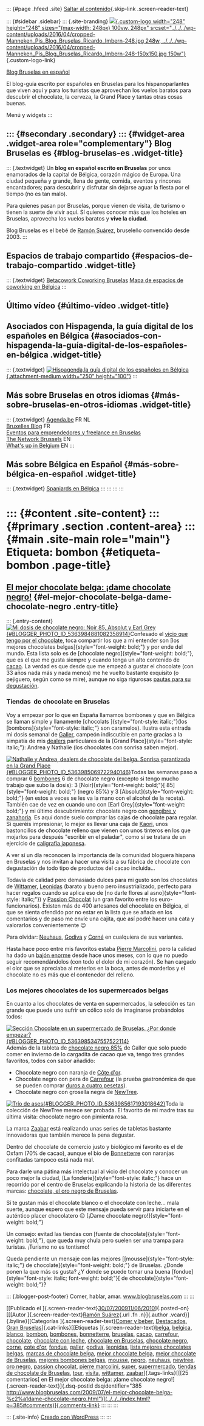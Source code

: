 ::: {#page .hfeed .site}
[Saltar al contenido](index.html#content){.skip-link
.screen-reader-text}

::: {#sidebar .sidebar}
::: {.site-branding}
[![](../../../wp-content/uploads/2016/04/cropped-Manneken_Pis_Blog_Bruselas_Ricardo_Imbern-248.jpg){.custom-logo
width="248" height="248" sizes="(max-width: 248px) 100vw, 248px"
srcset="../../../wp-content/uploads/2016/04/cropped-Manneken_Pis_Blog_Bruselas_Ricardo_Imbern-248.jpg 248w, ../../../wp-content/uploads/2016/04/cropped-Manneken_Pis_Blog_Bruselas_Ricardo_Imbern-248-150x150.jpg 150w"}](../../../index.html){.custom-logo-link}

[Blog Bruselas en español](../../../index.html)

El blog-guía escrito por españoles en Bruselas para los hispanoparlantes
que viven aquí y para los turistas que aprovechan los vuelos baratos
para descubrir el chocolate, la cerveza, la Grand Place y tantas otras
cosas buenas.

Menú y widgets
:::

::: {#secondary .secondary}
::: {#widget-area .widget-area role="complementary"}
Blog Bruselas es {#blog-bruselas-es .widget-title}
----------------

::: {.textwidget}
Un **blog en español escrito en Bruselas** por unos enamorados de la
capital de Bélgica, corazón mágico de Europa. Una ciudad pequeña y
grande, llena de gente, comida, eventos y rincones encantadores; para
descubrir y disfrutar sin dejarse aguar la fiesta por el tiempo (no es
tan malo).

Para quienes pasan por Bruselas, porque vienen de visita, de turismo o
tienen la suerte de vivir aquí. Sí quieres conocer más que los hoteles
en Bruselas, aprovecha los vuelos baratos y **vive la ciudad**.

Blog Bruselas es el bebé de [Ramón Suárez](http://www.ramonsuarez.com),
bruseleño convencido desde 2003.
:::

Espacios de trabajo compartido {#espacios-de-trabajo-compartido .widget-title}
------------------------------

::: {.textwidget}
[Betacowork Coworking Bruselas](http://www.betacowork.com) [Mapa de
espacios de coworking en Bélgica](http://coworkingbelgium.com)
:::

Último vídeo {#último-vídeo .widget-title}
------------

Asociados con Hispagenda, la guía digital de los españoles en Bélgica {#asociados-con-hispagenda-la-guía-digital-de-los-españoles-en-bélgica .widget-title}
---------------------------------------------------------------------

::: {.textwidget}
[![Hispagenda,la guía digital de los españoles en
Bélgica](../../../wp-content/uploads/2010/04/Hispagenda-250px.gif "Hispagenda, la guía digital de los españoles en Bélgica"){.attachment-medium
width="250" height="100"}](http://www.hispagenda.com)
:::

Más sobre Bruselas en otros idiomas {#más-sobre-bruselas-en-otros-idiomas .widget-title}
-----------------------------------

::: {.textwidget}
[Agenda.be](http://www.agenda.be) FR NL\
[Bruxelles Blog](http://www.bxlblog.be/) FR\
[Eventos para emprendedores y freelance en
Bruselas](http://www.betacowork.com/events/)\
[The Network
Brussels](http://groups.yahoo.com/group/TheNetworkBrussels/) EN\
[What\'s up in Belgium](http://www.whatsupin.be/) EN
:::

Más sobre Bélgica en Español {#más-sobre-bélgica-en-español .widget-title}
----------------------------

::: {.textwidget}
[Spaniards en Bélgica](http://www.spaniards.es/paises/belgica)
:::
:::
:::
:::

::: {#content .site-content}
::: {#primary .section .content-area}
::: {#main .site-main role="main"}
Etiqueta: bombon {#etiqueta-bombon .page-title}
================

[El mejor chocolate belga: ¡dame chocolate negro!](../../../index.html?p=385) {#el-mejor-chocolate-belga-dame-chocolate-negro .entry-title}
-----------------------------------------------------------------------------

::: {.entry-content}
[![Mi dosis de chocolate negro: Noir 85, Absolut y Earl
Grey](http://1.bp.blogspot.com/_m9ESRqvSnjc/SnCz1Gl63II/AAAAAAAACsk/XegfDNC6d6w/s200/Mi+dosis+de+chocolate+Absolut+Noir+85+y+un++poco+de+Earl+Grey.JPG){#BLOGGER_PHOTO_ID_5363984881082358914}](http://1.bp.blogspot.com/_m9ESRqvSnjc/SnCz1Gl63II/AAAAAAAACsk/XegfDNC6d6w/s1600-h/Mi+dosis+de+chocolate+Absolut+Noir+85+y+un++poco+de+Earl+Grey.JPG)Confesado
el [vicio que tengo por el
chocolate](http://www.blogbruselas.com/2009/07/adicto-al-chocolate-o-de-como-empece.html),
toca compartir los que a mi entender son [los mejores chocolates
belgas]{style="font-weight: bold;"} y por ende del mundo. Esta lista
solo es de [chocolate negro]{style="font-weight: bold;"}, que es el que
me gusta siempre y cuando tenga un alto contenido de
[cacao](http://es.wikipedia.org/wiki/Cacao). La verdad es que desde que
me empezó a gustar el chocolate (con 33 años nada más y nada menos) me
he vuelto bastante exquisito (o pejiguero, según como se mire), aunque
no siga rigurosas [pautas para su
degustación](http://es.wikipedia.org/wiki/Chocolate#Pautas_para_la_degustaci.C3.B3n_del_chocolate_negro_en_tableta).

### Tiendas  de chocolate en Bruselas

Voy a empezar por lo que en España llamamos bombones y que en Bélgica se
llaman simple y llanamente [chocolats ]{style="font-style: italic;"}(los
[bombons]{style="font-style: italic;"} son caramelos). Ilustra esta
entrada mi dosis semanal de [Galler](http://www.galler.com/), campeón
indiscutible en parte gracias a la simpatía de mis
[dealers](http://es.wiktionary.org/wiki/dealer) particulares de la
[Grand Place]{style="font-style: italic;"}: Andrea y Nathalie (los
chocolates con sonrisa saben mejor).

[![Nathalie y Andrea, dealers de chocolate del belga. Sonrisa
garantizada en la Grand
Place](http://4.bp.blogspot.com/_m9ESRqvSnjc/SnC0AFVVsvI/AAAAAAAACss/Dsy9ki1YQYM/s400/Nathalie+y+Andrea+Dealers+chocolateras+del+Galler+en+la+Grand+Place+de+Bruselas.JPG){#BLOGGER_PHOTO_ID_5363985069722940146}](http://4.bp.blogspot.com/_m9ESRqvSnjc/SnC0AFVVsvI/AAAAAAAACss/Dsy9ki1YQYM/s1600-h/Nathalie+y+Andrea+Dealers+chocolateras+del+Galler+en+la+Grand+Place+de+Bruselas.JPG)Todas
las semanas paso a comprar 6
[bombones](http://www.galler.com/praline-chocolat-noir.php) 6 de
chocolate negro (excepto si tengo mucho trabajo que subo la dosis): 3
[Noir]{style="font-weight: bold;"}[ 85]{style="font-weight: bold;"}
(negro 85%) y 3 [Absolut]{style="font-weight: bold;"} (en estos a veces
se les va la mano con el alcohol de la receta). También cae de vez en
cuando uno con [Earl Grey]{style="font-weight: bold;"} y mi último
descubrimiento: chocolate negro con [gengibre y
zanahoria](http://www.galler.com/chocolate-terriennes.php). Es aquí
donde suelo comprar las cajas de chocolate para regalar. Si queréis
impresionar, lo mejor es llevar una caja de
[Kaori](http://www.galler.com/chocolat-kaori.php), unos bastoncillos de
chocolate relleno que vienen con unos tinteros en los que mojarlos para
después "escribir en el paladar", como sí se tratara de un ejercicio de
[caligrafía japonesa](http://es.wikipedia.org/wiki/Shod%C5%8D).

A ver sí un día reconocen la importancia de la comunidad bloguera
hispana en Bruselas y nos invitan a hacer una visita a su fábrica de
chocolate con degustación de todo tipo de productos del cacao
incluida...

Todavía de calidad pero demasiado dulces para mi gusto son los
chocolates de [Wittamer](http://www.wittamer.com/),
[Leonidas](http://www.leonidas.com/) (barato y bueno pero
insustrializado, perfecto para hacer regalos cuando se aplica eso de [no
darle flores al asno]{style="font-style: italic;"}) y [Passion
Chocolat](http://www.passionchocolat.be/) (un gran favorito entre los
euro-funcionarios). Existen más de 400 artesanos del chocolate en
Bélgica, el que se sienta ofendido por no estar en la lista que se añada
en los comentarios y de paso me envíe una cajita, que así podré hacer
una cata y valorarlos convenientemente 😉

Para olvidar: [Neuhaus](http://www.neuhaus.be/),
[Godiva](http://www.godiva.com/) y
[Corné](http://www.cornedynastie.be/images/IMG_0001.jpg) en cualquiera
de sus variantes.

Hasta hace poco entre mis favoritos estaba [Pierre
Marcolini](http://pierremarcolini.be/), pero la calidad ha dado un
[bajón
enorme](http://customersminds.blogspot.com/2009/06/la-force-des-stimuli.html)
desde hace unos meses, con lo que no puedo seguir recomendándolos (con
todo el dolor de mi corazón). Se han cargado el olor que se apreciaba al
meterlos en la boca, antes de morderlos y el chocolate no es más que el
contenedor del relleno.

### Los mejores chocolates de los supermercados belgas

En cuanto a los chocolates de venta en supermercados, la selección es
tan grande que puede uno sufrir un cólico solo de imaginarse probándolos
todos:

[![Sección Chocolate en un supermercado de Bruselas. ¿Por donde
empezar?](http://4.bp.blogspot.com/_m9ESRqvSnjc/SnC0QQWQ-sI/AAAAAAAACs0/juAqSEOg7Kk/s320/Seccion+chocolate+supermercadoGB+Bruselas.JPG){#BLOGGER_PHOTO_ID_5363985347557522114}](http://4.bp.blogspot.com/_m9ESRqvSnjc/SnC0QQWQ-sI/AAAAAAAACs0/juAqSEOg7Kk/s1600-h/Seccion+chocolate+supermercadoGB+Bruselas.JPG)\
Además de la tableta de [chocolate negro
85%](http://www.galler.com/chocolat-heritage.php) de Galler que solo
puedo comer en invierno de lo cargadita de cacao que va, tengo tres
grandes favoritos, todos con sabor añadido:

-   Chocolate negro con naranja de [Côte d'or](http://www.cotedor.com/).
-   Chocolate negro con pera de [Carrefour](http://www.carrefour.com/)
    (la prueba gastronómica de que se pueden comprar [duros a cuatro
    pesetas](http://es.wikipedia.org/wiki/Arbitraje_%28econom%C3%ADa%29)).
-   Chocolate negro con grosella negra de
    [NewTree](http://www.newtree.com/).

[![Trío de
ases](http://2.bp.blogspot.com/_m9ESRqvSnjc/SnC0f80YJRI/AAAAAAAACs8/9lowhvivUCw/s400/Trio+fantastico+Los+mejores+chocolates+del+supermercado.JPG){#BLOGGER_PHOTO_ID_5363985617193018642}](http://2.bp.blogspot.com/_m9ESRqvSnjc/SnC0f80YJRI/AAAAAAAACs8/9lowhvivUCw/s1600-h/Trio+fantastico+Los+mejores+chocolates+del+supermercado.JPG)Toda
la colección de NewTree merece ser probada. El favorito de mi madre tras
su última visita: chocolate negro con pimienta rosa.

La marca [Zaabar](http://zaabar.be/) está realizando unas series de
tabletas bastante innovadoras que también merece la pena degustar.

Dentro del chocolate de comercio justo y biológico mi favorito es el
[](http://www.oft.be/pageview.aspx?pv_mid=4573&prod_ID=77) de Oxfam (70%
de cacao), aunque el bio de [Bonnetterre](http://www.bonneterre.fr/) con
naranjas confitadas tampoco está nada mal.

Para darle una pátina más intelectual al vicio del chocolate y conocer
un poco mejor la ciudad, [La fonderie]{style="font-style: italic;"} hace
un recorrido por el centro de Bruselas explicando la historia de las
diferentes marcas: [chocolate, el oro negro de
Bruselas](http://www.neophitzone.be/lafonderietransit/index.php?option=com_content&view=article&id=73:le-chocolat-lor-noir-des-bruxellois&catid=42:parcours&Itemid=53).

Sí te gustan más el chocolate blanco o el chocolate con leche... mala
suerte, aunque espero que este mensaje pueda servir para iniciarte en el
auténtico placer chocolatero 😉 [¡Dame chocolate
negro!]{style="font-weight: bold;"}

Un consejo: evitad las tiendas con [fuente de
chocolate]{style="font-weight: bold;"}, que queda muy chula pero suelen
ser una trampa para turistas. ¡Turismo no es tontismo!

Queda pendiente un mensaje con las mejores
[[mousse]{style="font-style: italic;"} de
chocolate]{style="font-weight: bold;"} de Bruselas. ¿Donde ponen la que
más os gusta? ¿Y donde se puede tomar una buena
[fondue]{style="font-style: italic; font-weight: bold;"}[ de
chocolate]{style="font-weight: bold;"}?

::: {.blogger-post-footer}
Comer, hablar, amar. www.blogbruselas.com
:::
:::

[[Publicado el
]{.screen-reader-text}[30/07/200911/06/2010](../../../index.html?p=385)]{.posted-on}[[[Autor
]{.screen-reader-text}[Ramón
Suárez](../../2010/04/30/index.html?author=2){.url .fn .n}]{.author
.vcard}]{.byline}[[Categorías ]{.screen-reader-text}[Comer y
beber](../../category/comer-y-beber/index.html),
[Destacados](../../category/destacados/index.html), [Gran
Bruselas](../../category/gran-bruselas/index.html)]{.cat-links}[[Etiquetas
]{.screen-reader-text}[belga](../belga/index.html),
[belgica](../belgica/index.html), [blanco](../blanco/index.html),
[bombon](index.html), [bombones](../bombones/index.html),
[bonnetterre](../bonnetterre/index.html),
[bruselas](../bruselas/index.html), [cacao](../cacao/index.html),
[carrefour](../carrefour/index.html),
[chocolate](../chocolate/index.html), [chocolate con
leche](../chocolate-con-leche/index.html), [chocolate en
Bruselas](../chocolate-en-bruselas/index.html), [chocolate
negro](../chocolate-negro/index.html), [corne](../corne/index.html),
[cote d\'or](../cote-dor/index.html), [fondue](../fondue/index.html),
[galler](../galler/index.html), [godiva](../godiva/index.html),
[leonidas](../leonidas/index.html), [lista mejores chocolates
belgas](../lista-mejores-chocolates-belgas/index.html), [marcas de
chocolate belga](../marcas-de-chocolate-belga/index.html), [mejor
chocolate belga](../mejor-chocolate-belga/index.html), [mejor chocolate
de Bruselas](../mejor-chocolate-de-bruselas/index.html), [mejores
bombones belgas](../mejores-bombones-belgas/index.html),
[mousse](../mousse/index.html), [negro](../negro/index.html),
[neuhaus](../neuhaus/index.html), [newtree](../newtree/index.html), [oro
negro](../oro-negro/index.html), [passion
chocolat](../passion-chocolat/index.html), [pierre
marcolini](../pierre-marcolini/index.html),
[super](../super/index.html),
[supermercado](../supermercado/index.html), [tiendas de chocolate de
Bruselas](../tiendas-de-chocolate-de-bruselas/index.html),
[tour](../tour/index.html), [visita](../visita/index.html),
[wittamer](../wittamer/index.html),
[zaabar](../zaabar/index.html)]{.tags-links}[[[25 comentarios[ en El
mejor chocolate belga: ¡dame chocolate
negro!]{.screen-reader-text}]{.dsq-postid
dsqidentifier="385 http://www.blogbruselas.com/2009/07/el-mejor-chocolate-belga-%c2%a1dame-chocolate-negro.html"}](../../../index.html?p=385#comments)]{.comments-link}
:::
:::
:::

::: {.site-info}
[Creado con WordPress](https://es.wordpress.org/)
:::
:::
